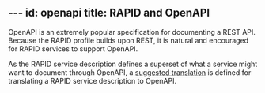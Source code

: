 ﻿﻿---id: openapititle: RAPID and OpenAPI---OpenAPI is an extremely popular specification for documenting a REST API. Because the RAPID profile builds upon REST, it is natural and encouraged for RAPID services to support OpenAPI.As the RAPID service description defines a superset of what a service might want to document through OpenAPI, a [suggested translation]("http://docs.oasis-open.org/odata/odata-openapi/v1.0/odata-openapi-v1.0.html") is defined for translating a RAPID service description to OpenAPI. 